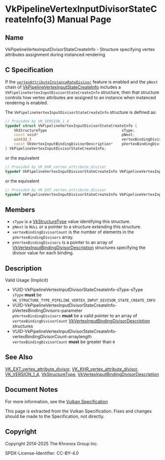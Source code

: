 # VkPipelineVertexInputDivisorStateCreateInfo(3) Manual Page

## Name

VkPipelineVertexInputDivisorStateCreateInfo - Structure specifying vertex attributes assignment during instanced rendering



## [](#_c_specification)C Specification

If the [`vertexAttributeInstanceRateDivisor`](https://registry.khronos.org/vulkan/specs/latest/html/vkspec.html#features-vertexAttributeInstanceRateDivisor) feature is enabled and the `pNext` chain of [VkPipelineVertexInputStateCreateInfo](https://registry.khronos.org/vulkan/specs/latest/man/html/VkPipelineVertexInputStateCreateInfo.html) includes a `VkPipelineVertexInputDivisorStateCreateInfo` structure, then that structure controls how vertex attributes are assigned to an instance when instanced rendering is enabled.

The `VkPipelineVertexInputDivisorStateCreateInfo` structure is defined as:

```c++
// Provided by VK_VERSION_1_4
typedef struct VkPipelineVertexInputDivisorStateCreateInfo {
    VkStructureType                                  sType;
    const void*                                      pNext;
    uint32_t                                         vertexBindingDivisorCount;
    const VkVertexInputBindingDivisorDescription*    pVertexBindingDivisors;
} VkPipelineVertexInputDivisorStateCreateInfo;
```

or the equivalent

```c++
// Provided by VK_KHR_vertex_attribute_divisor
typedef VkPipelineVertexInputDivisorStateCreateInfo VkPipelineVertexInputDivisorStateCreateInfoKHR;
```

or the equivalent

```c++
// Provided by VK_EXT_vertex_attribute_divisor
typedef VkPipelineVertexInputDivisorStateCreateInfo VkPipelineVertexInputDivisorStateCreateInfoEXT;
```

## [](#_members)Members

- `sType` is a [VkStructureType](https://registry.khronos.org/vulkan/specs/latest/man/html/VkStructureType.html) value identifying this structure.
- `pNext` is `NULL` or a pointer to a structure extending this structure.
- `vertexBindingDivisorCount` is the number of elements in the `pVertexBindingDivisors` array.
- `pVertexBindingDivisors` is a pointer to an array of [VkVertexInputBindingDivisorDescription](https://registry.khronos.org/vulkan/specs/latest/man/html/VkVertexInputBindingDivisorDescription.html) structures specifying the divisor value for each binding.

## [](#_description)Description

Valid Usage (Implicit)

- [](#VUID-VkPipelineVertexInputDivisorStateCreateInfo-sType-sType)VUID-VkPipelineVertexInputDivisorStateCreateInfo-sType-sType  
  `sType` **must** be `VK_STRUCTURE_TYPE_PIPELINE_VERTEX_INPUT_DIVISOR_STATE_CREATE_INFO`
- [](#VUID-VkPipelineVertexInputDivisorStateCreateInfo-pVertexBindingDivisors-parameter)VUID-VkPipelineVertexInputDivisorStateCreateInfo-pVertexBindingDivisors-parameter  
  `pVertexBindingDivisors` **must** be a valid pointer to an array of `vertexBindingDivisorCount` [VkVertexInputBindingDivisorDescription](https://registry.khronos.org/vulkan/specs/latest/man/html/VkVertexInputBindingDivisorDescription.html) structures
- [](#VUID-VkPipelineVertexInputDivisorStateCreateInfo-vertexBindingDivisorCount-arraylength)VUID-VkPipelineVertexInputDivisorStateCreateInfo-vertexBindingDivisorCount-arraylength  
  `vertexBindingDivisorCount` **must** be greater than `0`

## [](#_see_also)See Also

[VK\_EXT\_vertex\_attribute\_divisor](https://registry.khronos.org/vulkan/specs/latest/man/html/VK_EXT_vertex_attribute_divisor.html), [VK\_KHR\_vertex\_attribute\_divisor](https://registry.khronos.org/vulkan/specs/latest/man/html/VK_KHR_vertex_attribute_divisor.html), [VK\_VERSION\_1\_4](https://registry.khronos.org/vulkan/specs/latest/man/html/VK_VERSION_1_4.html), [VkStructureType](https://registry.khronos.org/vulkan/specs/latest/man/html/VkStructureType.html), [VkVertexInputBindingDivisorDescription](https://registry.khronos.org/vulkan/specs/latest/man/html/VkVertexInputBindingDivisorDescription.html)

## [](#_document_notes)Document Notes

For more information, see the [Vulkan Specification](https://registry.khronos.org/vulkan/specs/latest/html/vkspec.html#VkPipelineVertexInputDivisorStateCreateInfo)

This page is extracted from the Vulkan Specification. Fixes and changes should be made to the Specification, not directly.

## [](#_copyright)Copyright

Copyright 2014-2025 The Khronos Group Inc.

SPDX-License-Identifier: CC-BY-4.0